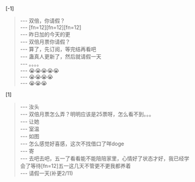 
[-1] 
>--- 双倍，你请假？<br>
>--- [fn=12][fn=12][fn=12]<br>
>--- 昨日加的今天的更<br>
>--- 双倍月票你请假？<br>
>--- 算了，先订阅，等完结再看吧<br>
>--- 蛊真人更新了，然后就请假一天<br>
>--- 。。。。<br>
>--- 😭😭😭😭😭<br>
>--- 😭😭😭😭<br>
>--- 😭😭😭<br>

[1] 
>--- 汝头<br>
>--- 双倍月票怎么弄？明明应该是25票呀，怎么看不到。。。<br>
>--- 让她<br>
>--- 室温<br>
>--- 如图<br>
>--- 怎么感觉好喜感，这次不找借口了咩doge<br>
>--- 寄<br>
>--- 去吧去吧，五一了看看能不能陪陪家里，心情好了状态才好，我已经学会了等待[fn=12]五一这几天不管更不更我都养着<br>
>--- 请假一天(补更2/11)<br>
